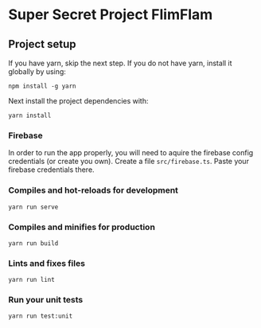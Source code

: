 # Super Secret Project FlimFlam
## Project setup
If you have yarn, skip the next step. If you do not have yarn, install it globally by using:
```
npm install -g yarn
```

Next install the project dependencies with:

```
yarn install
```
### Firebase
In order to run the app properly, you will need to aquire the firebase config credentials (or create you own).
Create a file `src/firebase.ts`. Paste your firebase credentials there.

### Compiles and hot-reloads for development
```
yarn run serve
```

### Compiles and minifies for production
```
yarn run build
```

### Lints and fixes files
```
yarn run lint
```

### Run your unit tests
```
yarn run test:unit
```
